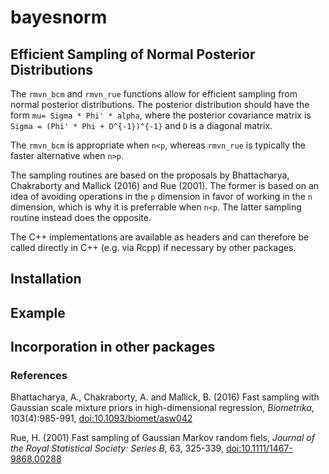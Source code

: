 
bayesnorm
=========

Efficient Sampling of Normal Posterior Distributions
----------------------------------------------------

The `rmvn_bcm` and `rmvn_rue` functions allow for efficient sampling from normal posterior distributions. The posterior distribution should have the form `mu= Sigma * Phi' * alpha`, where the posterior covariance matrix is `Sigma = (Phi' * Phi + D^{-1})^{-1}` and `D` is a diagonal matrix.

The `rmvn_bcm` is appropriate when `n<p`, whereas `rmvn_rue` is typically the faster alternative when `n>p`.

The sampling routines are based on the proposals by Bhattacharya, Chakraborty and Mallick (2016) and Rue (2001). The former is based on an idea of avoiding operations in the `p` dimension in favor of working in the `n` dimension, which is why it is preferrable when `n<p`. The latter sampling routine instead does the opposite.

The C++ implementations are available as headers and can therefore be called directly in C++ (e.g. via Rcpp) if necessary by other packages.

Installation
------------

Example
-------

Incorporation in other packages
-------------------------------

### References

Bhattacharya, A., Chakraborty, A. and Mallick, B. (2016) Fast sampling with Gaussian scale mixture priors in high-dimensional regression, *Biometrika*, 103(4):985-991, [doi:10.1093/biomet/asw042](https://doi.org/10.1093/biomet/asw042)

Rue, H. (2001) Fast sampling of Gaussian Markov random fiels, *Journal of the Royal Statistical Society: Series B*, 63, 325-339, [doi:10.1111/1467-9868.00288](https://doi.org/10.1111/1467-9868.00288)

